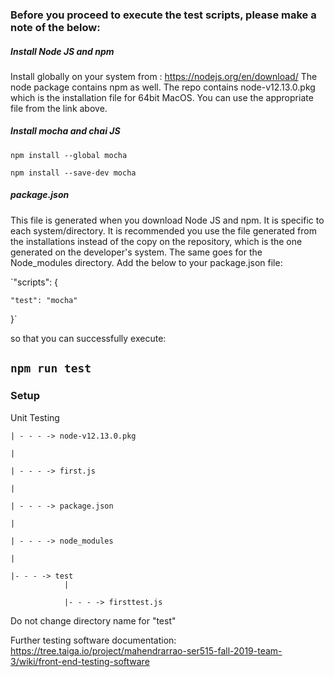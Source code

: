### Before you proceed to execute the test scripts, please make a note of the below:

##### Install Node JS and npm
Install globally on your system from : https://nodejs.org/en/download/
The node package contains npm as well.
The repo contains node-v12.13.0.pkg which is the installation file for 64bit MacOS. You can use the appropriate file from the link above.

##### Install mocha and chai JS

`npm install --global mocha`

`npm install --save-dev mocha`

##### package.json
This file is generated when you download Node JS and npm. It is specific to each system/directory.
It is recommended you use the file generated from the installations instead of the copy on the repository, which is the one generated on the developer's system. The same goes for the Node_modules directory.
Add the below to your package.json file:

`"scripts": {

    "test": "mocha"

  }`

so that you can successfully execute:

`npm run test`
---

### Setup

Unit Testing  


    | - - - -> node-v12.13.0.pkg

    |

    | - - - -> first.js

    |

    | - - - -> package.json

    |

    | - - - -> node_modules

    |

    |- - - -> test
                |

                |- - - -> firsttest.js

Do not change directory name for "test"

Further testing software documentation:
https://tree.taiga.io/project/mahendrarrao-ser515-fall-2019-team-3/wiki/front-end-testing-software
